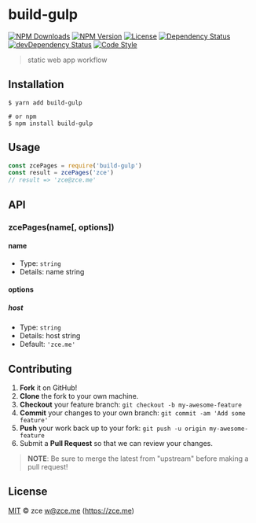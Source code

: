 # build-gulp

[![NPM Downloads][downloads-image]][downloads-url]
[![NPM Version][version-image]][version-url]
[![License][license-image]][license-url]
[![Dependency Status][dependency-image]][dependency-url]
[![devDependency Status][devdependency-image]][devdependency-url]
[![Code Style][style-image]][style-url]

> static web app workflow

## Installation

```shell
$ yarn add build-gulp

# or npm
$ npm install build-gulp
```

## Usage

<!-- TODO: Introduction of API use -->

```javascript
const zcePages = require('build-gulp')
const result = zcePages('zce')
// result => 'zce@zce.me'
```

## API

<!-- TODO: Introduction of API -->

### zcePages(name[, options])

#### name

- Type: `string`
- Details: name string

#### options

##### host

- Type: `string`
- Details: host string
- Default: `'zce.me'`

## Contributing

1. **Fork** it on GitHub!
2. **Clone** the fork to your own machine.
3. **Checkout** your feature branch: `git checkout -b my-awesome-feature`
4. **Commit** your changes to your own branch: `git commit -am 'Add some feature'`
5. **Push** your work back up to your fork: `git push -u origin my-awesome-feature`
6. Submit a **Pull Request** so that we can review your changes.

> **NOTE**: Be sure to merge the latest from "upstream" before making a pull request!

## License

[MIT](LICENSE) &copy; zce <w@zce.me> (https://zce.me)



[downloads-image]: https://img.shields.io/npm/dm/build-gulp.svg
[downloads-url]: https://npmjs.org/package/build-gulp
[version-image]: https://img.shields.io/npm/v/build-gulp.svg
[version-url]: https://npmjs.org/package/build-gulp
[license-image]: https://img.shields.io/github/license/zce/build-gulp.svg
[license-url]: https://github.com/zce/build-gulp/blob/master/LICENSE
[dependency-image]: https://img.shields.io/david/zce/build-gulp.svg
[dependency-url]: https://david-dm.org/zce/build-gulp
[devdependency-image]: https://img.shields.io/david/dev/zce/build-gulp.svg
[devdependency-url]: https://david-dm.org/zce/build-gulp?type=dev
[style-image]: https://img.shields.io/badge/code_style-standard-brightgreen.svg
[style-url]: https://standardjs.com
